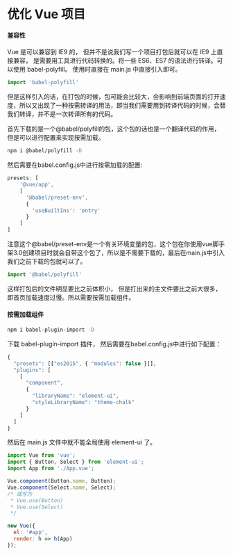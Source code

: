 # 优化 Vue 项目 

#### 兼容性

Vue 是可以兼容到 IE9 的， 但并不是说我们写一个项目打包后就可以在 IE9 上直接兼容， 是需要用工具进行代码转换的。将一些 ES6、ES7 的语法进行转译。可以使用 babel-polyfill。
使用时直接在 main.js 中直接引入即可。

```js
import 'babel-polyfill'
```

但是这样引入的话，在打包的时候，包可能会比较大，会影响到前端页面的打开速度，所以又出现了一种按需转译的用法，即当我们需要用到转译代码的时候，会替我们转译，并不是一次转译所有的代码。

首先下载的是一个@babel/polyfill的包，这个包的话也是一个翻译代码的作用，但是可以进行配置来实现按需加载。

```bash
npm i @babel/polyfill -D
```

然后需要在babel.config.js中进行按需加载的配置:

```js
presets: [
    '@vue/app',
    [
      '@babel/preset-env',
      {
        'useBuiltIns': 'entry'
      }
    ]
]
```

注意这个@babel/preset-env是一个有关环境变量的包，这个包在你使用vue脚手架3.0创建项目时就会自带这个包了，所以是不需要下载的，最后在main.js中引入我们之前下载的包就可以了。

```js
import '@babel/polyfill'
```

这样打包后的文件明显要比之前体积小， 但是打出来的主文件要比之前大很多，即首页加载速度过慢。所以需要按需加载组件。

#### 按需加载组件

```bash
npm i babel-plugin-import -D
```

下载 babel-plugin-import 插件， 然后需要在babel.config.js中进行如下配置：

```js
{
  "presets": [["es2015", { "modules": false }]],
  "plugins": [
    [
      "component",
      {
        "libraryName": "element-ui",
        "styleLibraryName": "theme-chalk"
      }
    ]
  ]
}
```

然后在 main.js 文件中就不能全局使用 element-ui 了。

```js
import Vue from 'vue';
import { Button, Select } from 'element-ui';
import App from './App.vue';

Vue.component(Button.name, Button);
Vue.component(Select.name, Select);
/* 或写为
 * Vue.use(Button)
 * Vue.use(Select)
 */

new Vue({
  el: '#app',
  render: h => h(App)
});
```